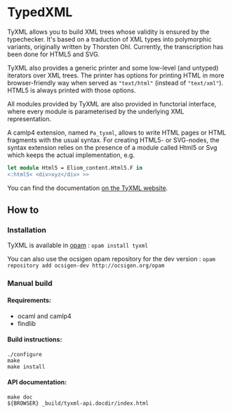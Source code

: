 # TypedXML

TyXML allows you to build XML trees whose validity is ensured by the typechecker.
It's based on a traduction of XML types into polymorphic variants, originally written by Thorsten Ohl.
Currently, the transcription has been done for HTML5 and SVG.

TyXML also provides a generic printer and some low-level (and untyped) iterators over XML trees.
The printer has options for printing HTML in more browser-friendly way when served as `"text/html"` (instead of `"text/xml"`).
HTML5 is always printed with those options.

All modules provided by TyXML are also provided in functorial interface, where every module is parameterised by the underlying XML representation.

A camlp4 extension, named `Pa_tyxml`, allows to write HTML pages or HTML fragments with the usual syntax.
For creating HTML5- or SVG-nodes, the syntax extension relies on the presence of a module called Html5 or Svg which keeps the actual implementation, e.g.
```ocaml
let module Html5 = Eliom_content.Html5.F in
<:html5< <div>xyz</div> >>
```

You can find the documentation [on the TyXML website](http://ocsigen.org/tyxml/api/).

## How to

### Installation

TyXML is available in [opam](http://opam.ocamlpro.com) : `opam install tyxml`

You can also use the ocsigen opam repository for the dev version :
`opam repository add ocsigen-dev http://ocsigen.org/opam`

### Manual build

#### Requirements:

* ocaml and camlp4
* findlib

#### Build instructions:

```
./configure
make
make install
```

#### API documentation:

```
make doc
${BROWSER} _build/tyxml-api.docdir/index.html
```
